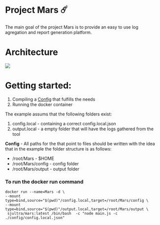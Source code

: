 # Project Mars  ☄️
The main goal of the project Mars is to provide an easy to use log agregation and report generation platform.


# Architecture 
![](https://dev.azure.com/sjultra/84b44f65-71ec-4e78-94e7-f37950720110/_apis/git/repositories/63b6cf20-429e-46f5-a227-c93f38893dbf/items?path=%2FDrawings%2Fimage%2FMars_Architecture.png&versionDescriptor%5BversionOptions%5D=0&versionDescriptor%5BversionType%5D=0&versionDescriptor%5Bversion%5D=CB&resolveLfs=true&%24format=octetStream&api-version=5.0)




# Getting started:
1. Compiling a [Config](./CONFIG_README.md) that fulfills the needs
1. Running the docker container 


The example assums that the following folders exist:
1. config.local - containing a correct config.local.json
1. output.local - a empty folder that will have the logs gathered from the tool

**Config** - All paths for the that point to files should be written with the idea that in the example the folder structure is as follows:
- /root/Mars - $HOME
- /root/Mars/config - config folder
- /root/Mars/output - output folder 

### To run the docker run command
```
docker run --name=Mars -d \
--mount type=bind,source="$(pwd)"/config.local,target=/root/Mars/config \
--mount type=bind,source="$(pwd)"/output.local,target=/root/Mars/output \
 sjultra/mars:latest /bin/bash  -c "node main.js -c ./config/config.local.json"
```
